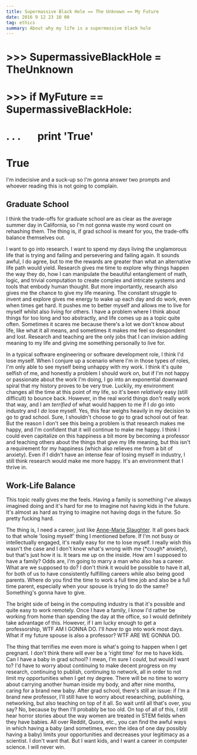 ```yaml
---
title: Supermassive Black Hole == The Unknown == My Future 
date: 2016 9 12 23 10 00
tag: ethics
summary: About why my life is a supermassive black hole
---
```



# >>> SupermassiveBlackHole = TheUnknown
# >>> if MyFuture == SupermassiveBlackHole:
# . . . &#160;&#160;&#160;&#160;&#160;&#160;print 'True'
# True  
    
I'm indecisive and a suck-up so I'm gonna answer two prompts and whoever reading
this is not going to complain.

## Graduate School
I think the trade-offs for graduate school are as clear as the average summer day 
in California, so I'm not gonna waste my word count on rehashing them. The thing is,
if grad school is meant for you, the trade-offs balance themselves out.  
  
I want to go into research. I want to spend my days living the unglamorous life 
that is trying and failing and persevering and failing again.  It 
sounds awful, I do agree, but to me the rewards are greater than what an 
alternative life path would yield. Research gives me time to explore why things 
happen the way they do, how I can manipulate the beautiful entanglement of math, 
logic, and trivial computation to create complex and intricate systems and tools 
that embody human thought. But more importantly, research also 
gives me the chance to give my 
life meaning. The constant struggle to invent and explore gives me 
energy to wake up each day and do work, even when times get hard. It 
pushes me to better myself and allows me to live for myself whilst also 
living for others. I have a problem where I think about things for too long and 
too abstractly, and life comes up as a topic quite often. Sometimes it scares 
me because there's a lot we don't know about life, like what it all means, and
sometimes it makes me feel so despondent and lost. Research and teaching are the only 
jobs that I can invision adding meaning to my life and giving me something 
personally to live for. 
   
In a typical software engineering or software development role, I 
think I'd lose myself. When I conjure up a scenario where I'm in those 
types of roles, I'm only able to see myself being unhappy with my work. I think
it's quite selfish of me, and honestly a problem I should work on, but if I'm
not happy or passionate about the work I'm doing, I go into an exponential 
downward spiral that  my history
proves to be very true. Luckily, my environment changes all the time at 
this point of my life, so it's been *relatively* easy (still difficult) 
to bounce back. However, in the real world 
things don't really work that way, and I am  *terrified* of what
would happen to me if I *do* go into industry and I *do* lose myself. Yes, 
this fear weighs heavily in my decision to go to grad school. Sure, I 
shouldn't choose to go to grad school out of fear. But the reason I don't 
see this being a problem is that research makes me happy, and I'm confident
that it will continue to make me happy. I think I could even capitalize 
on this happiness a bit more by becoming a professor and teaching others 
about the things that give my life meaning, but this isn't a requirement
for my happiness (which also relieves me from a bit of anxiety). Even if 
I didn't have an intense fear of losing myself in industry, I still think
research would make me more happy. It's an environment that I thrive in.


## Work-Life Balance
This topic really gives me the feels. Having a family is something I've 
always imagined doing and it's hard for me to imagine not having 
kids in the future. It's almost as hard as trying to imagine not having 
dogs in the future. So pretty fucking hard.  
  
The thing is, I need a career, just like 
[Anne-Marie Slaughter](http://www.theatlantic.com/magazine/archive/2012/07/why-women-still-cant-have-it-all/309020/). 
It all goes back to that whole 'losing myself' 
thing I mentioned before. If I'm not busy or intellectually engaged, it's 
really easy for me to lose myself. I really wish this wasn't the case and I 
don't know what's wrong with me (\*cough\* anxiety), but that's just how it is. It tears me
up on the inside. How am I supposed to have a family? Odds are, I'm going to 
marry a man who also has a career. What are we supposed to do? I don't think
it would be possible to have it all, for both of us to have consistently 
fulfilling careers while also being good parents. Where do you find the time
to work a full time job and also be a full time parent, especially when 
your spouse is trying to do the same? Something's gonna have to give.  
  
The bright side of being in the computing industry is that it's possible 
and quite easy to work remotely. Once I have a family, I know I'd rather
be working from home than spending the day at the office, so I would 
definitely take advantage of this. However, if I am lucky enough to 
get a professorship, WTF AM I GONNA DO. I'll *have to* go into work most
days. What if my future spouse is also a professor? WTF ARE WE GONNA DO.  
  
The thing that terrifies me even more is what's going to happen when I
get pregnant. I don't think there will ever be a 'right time' for me to 
have kids. Can I have a baby in grad school? I mean, I'm sure I *could*, but
would I want to? I'd have to worry about continuing to make decent 
progress on my research, continuing to publish, continuing to network, 
all in order to not limit my opportunities when I get my degree. There 
will be no time to worry about carrying another human inside my body, 
and after nine months, caring for a brand new baby. After grad school, 
there's still an issue: if I'm a brand new professor, I'll still have to 
worry about researching, publishing, networking, but also teaching on 
top of it all. So wait until all that's over, you say? No, because by 
then I'll probably be too old. On top of all of this, I still hear horror
stories about the way women are treated in STEM fields when they have babies. 
All over Reddit, Quora, etc., you can find the awful ways in which having 
a baby (and sometimes, even the idea of one day possibly having a baby) limits
your opportunities and decreases your legitimacy as a scientist. I don't want 
that. But I want kids, and I want a career in computer science. I will never win. 
  












